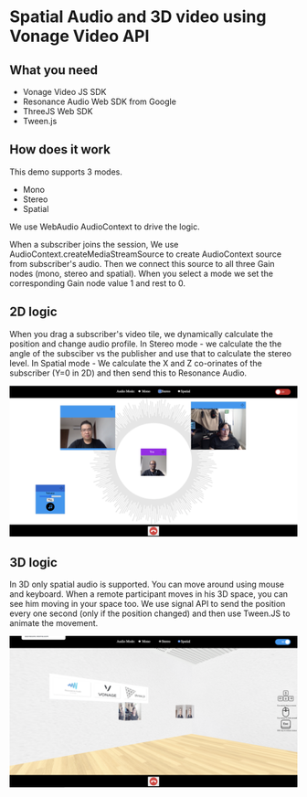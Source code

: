 # Spatial Audio and 3D video using Vonage Video API

## What you need
* Vonage Video JS SDK
* Resonance Audio Web SDK from Google
* ThreeJS Web SDK
* Tween.js 

## How does it work

This demo supports 3 modes.
* Mono
* Stereo
* Spatial

We use WebAudio AudioContext to drive the logic.

When a subscriber joins the session, We use AudioContext.createMediaStreamSource to create AudioContext source from subscriber's audio. Then we connect this source to all three Gain nodes (mono, stereo and spatial). When you select a mode we set the corresponding Gain node value 1 and rest to 0.

## 2D logic
When you drag a subscriber's video tile, we dynamically calculate the position and change audio profile.
In Stereo mode - we calculate the the angle of the subsciber vs the publisher and use that to calculate the stereo level.
In Spatial mode - We calculate the X and Z co-orinates of the subscriber (Y=0 in 2D) and then send this to Resonance Audio.

![2D](images/2d.png?raw=true "2D Mode")

## 3D logic

In 3D only spatial audio is supported. You can move around using mouse and keyboard. When a remote participant moves in his 3D space, you can see him moving in your space too. We use signal API to send the position every one second (only if the position changed) and then use Tween.JS to animate the movement.

![3D](images/3d.png?raw=true "3D Mode")
